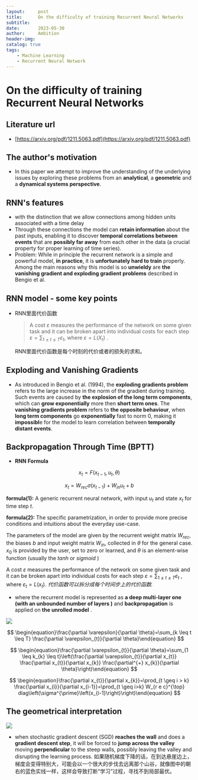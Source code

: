 ```yaml
---
layout:     post
title:      On the difficulty of training Recurrent Neural Networks
subtitle:   
date:       2023-05-30
author:     Ambition
header-img: 
catalog: true
tags:
    - Machine Learning
    - Recurrent Neural Network
---
```


# On the difficulty of training Recurrent Neural Networks

## Literature url

- [https://arxiv.org/pdf/1211.5063.pdf](https://arxiv.org/pdf/1211.5063.pdf)

## The author's motivation

- In this paper we attempt to improve the understanding of the underlying issues by exploring these problems from an **analytical**, a **geometric** and a **dynamical systems perspective**.

## RNN's features

- with the distinction that we allow connections among hidden units associated with a time delay
- Through these connections the model can **retain information** about the past inputs, enabling it to discover **temporal correlations between events** that are **possibly far away** from each other in the data (a crucial property for proper learning of time series).
- Problem: While in principle the recurrent network is a simple and powerful model, **in practice**, it is **unfortunately hard to train** properly. Among the main reasons why this model is so **unwieldy** are **the vanishing gradient and exploding gradient problems** described in Bengio et al.

## RNN model - some key points

- RNN里面代价函数
    
    > A cost $\varepsilon$ measures the performance of the network on some given task and it can be broken apart into individual costs for each step $\varepsilon=\sum_{1 \leq t \leq T} \varepsilon_{t}$, where $\varepsilon=L(X_t)$
    .
    > 
    
    RNN里面代价函数是每个时刻的代价或者的损失的求和。
    

## Exploding and Vanishing Gradients

- As introduced in Bengio et al. (1994), the **exploding gradients problem** refers to the large increase in the norm of the gradient during training. Such events are caused by **the explosion of the long term components**, which can **grow exponentially** more then **short term ones**. The **vanishing gradients problem** refers to **the opposite behaviour**, when **long term components** go **exponentially** fast to norm 0, making it **impossibl**e for the model to learn correlation between **temporally distant events**.

## **Backpropagation Through Time (BPTT)**

- **RNN** **Formula**

$$
\begin{equation}x_t=F(x_{t-1},u_t,\theta)\end{equation}
$$

$$
\begin{equation}x_t=W_{rec}\sigma(x_{t-1})+W_{in}u_t+b\end{equation}
$$

**formula(1):**  A generic recurrent neural network, with input $u_t$ and state $x_t$ for time step $t$.

**formula(2):**  The specific parametrization, in order to provide more precise conditions and intuitions about the everyday use-case.

The parameters of the model are given by the recurrent weight matrix $W_{rec}$, the biases $b$ and input weight matrix $W_{in}$, collected in $\theta$  for the general case. $x_0$ is provided by the user, set to zero or learned, and $\theta$ is an element-wise function (usually the *tanh* or *sigmoid* )

A cost   $\varepsilon$ measures the performance of the network on some given task and it can be broken apart into individual costs for each step  $\varepsilon=\sum_{1 \leq t \leq T}\varepsilon_t$ , where $\varepsilon_t=L(x_t)$. *代价函数可以拆分成每个时间步上的代价函数.*

- where the recurrent model is represented as **a deep multi-layer one (with an unbounded number of layers )** and **backpropagation** is applied on **the unrolled model** .

![](https://cdn.jsdelivr.net/gh/ambition1994/picture@main/img/202305301631337.png)

$$
\begin{equation}\frac{\partial \varepsilon}{\partial \theta}=\sum_{k \leq t \leq T} \frac{\partial \varepsilon_{t}}{\partial \theta}\end{equation}
$$

$$
\begin{equation}\frac{\partial \varepsilon_{t}}{\partial \theta}=\sum_{1 \leq k_{k} \leq t}\left(\frac{\partial \varepsilon_{t}}{\partial x_{t}} \frac{\partial x_{t}}{\partial x_{k}} \frac{\partial^{+} x_{k}}{\partial \theta}\right)\end{equation}
$$

$$
\begin{equation}\frac{\partial x_{t}}{\partial x_{k}}=\prod_{t \geq i  > k} \frac{\partial x_{i}}{\partial x_{i-1}}=\prod_{t \geq i>k} W_{r e c}^{\top} diag\left(\sigma^{\prime}\left(x_{i-1}\right)\right)\end{equation}
$$

## The geometrical interpretation

![](https://cdn.jsdelivr.net/gh/ambition1994/picture@main/img/202305301632191.png)

- when stochastic gradient descent (SGD) **reaches the wall** and does a **gradient descent step**, it will be forced to **jump across the valley** moving **perpendicular** to the steep walls, possibly leaving the valley and disrupting the learning process. 如果随机梯度下降的话，在到达悬崖边上，梯度会变得特别大，可能会以一个很大的步伐去远离那个山谷，就像图中的朝右的蓝色实线一样，这样会导致打断“学习”过程，寻找不到局部最优。